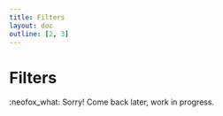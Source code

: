 ```yaml
---
title: Filters
layout: doc
outline: [2, 3]
---
```


# Filters
:neofox_what: Sorry! Come back later, work in progress.
